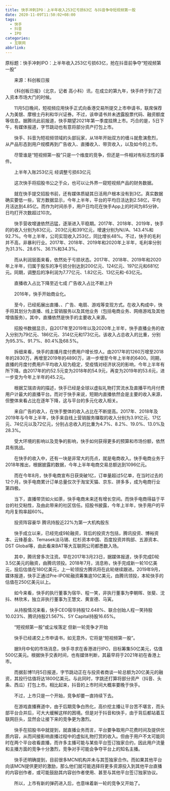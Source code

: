 ```yaml
---
title: 快手冲刺IPO：上半年收入253亿亏损63亿 与抖音争夺短视频第一股
date: 2020-11-09T11:50:02+08:00
tags:
  - 快手
  - 抖音
  - IPO
categories:
  - 互联网
abbrlink:
---
```


原标题：快手冲刺IPO：上半年收入253亿亏损63亿，抢在抖音前争夺“短视频第一股”

　　来源：科创板日报

　　《科创板日报》（北京，记者 高小科）讯，在成立的第九年，快手终于到了迈入资本市场大门的时候。

　　11月5日晚间，短视频应用快手正式向香港交易所提交上市申请书，联席保荐人为美银、摩根士丹利和华兴证券。不过，该申请书并未透露股票代码、融资额度等信息。据腾讯此前报道，快手期望2021年第一季度挂牌上市。巧合的是，5日下午，有媒体报道，字节跳动也有意将部分资产打包上市。

　　快手、抖音为短视频领域的头部玩家，从18年开始双方的缠斗就愈演愈烈，从产品形态到用户规模再到广告收入、直播收入、带货收入，以及如今的上市。

　　尽管谁是“短视频第一股”只是一个维度的竞争，但还是一件相对有标志性的事件。

　　上半年入账253亿元 经调整亏损63亿元

　　这次快手将招股书公之于众，也可以让外界一窥短视频产品的财务数据。

　　就在快手提交招股书前，还有媒体质疑其日活用户根本没有到3亿。真实数据确实要低一些，官方数据显示，今年上半年，平台的平均日活达到2.58亿，平均月活达到4.85亿。而作为时间杀手，用户日均花在快手App上的时间为85分钟，日均打开次数超过10次。

　　快手营收增速依然迅猛，逐渐进入平稳期。2017年、2018年、2019年，快手的的收入分别为83亿元、203亿元和391亿元，增速分别为N//A、143.4%和92.7%。今年上半年，公司实现收入253亿，同比增长48%。不过，快手的毛利并不高，非暴利行业。2017年、2018年、2019年和2020年上半年，毛利率分别为31.3%、28.6%、36.1%和34.3%。

　　而从利润层面来看，依然处于亏损状态。2017年、2018年、2019年和2020年上半年，归属于股东的净亏损分别达到200亿元、124亿元、197亿元和681亿元。同期，调整后的净利润为7.77亿元、1.82亿元、13亿元和-63亿元。

　　直播收入占比下降至近七成 广告收入占比不断上升

　　2016年，快手开始商业化。

　　至今，已经拓展出直播、、广告、电扇、游戏等变现方式。在收入构成中，快手将其划分为直播、线上营销服务以及其他业务（包括电商业务、网络游戏及其他增值服务）。其中，直播依然是快手的主要收入来源。

　　招股书数据显示，自2017年至2019年以及2020年上半年，快手直播业务的收入分别为79亿元、186亿元、314亿元和173亿元。该收入占总收入的比重，分别为95.3%、91.7%、80.4%及68.5%。

　　拆细来看，快手的直播月度付费用户增长惊人。由2017年的1260万增至2018年的2830万，再增至2019年的4890万，进一步增至今年上半年的6400。同期，直播的月度付费用戶平均收入较为稳定，受疫情对经济状况的影响，今年上半年有所下降。由2017年的约52.5元变为2018年的54.9元，再变为2019年的53.6元，进一步变为今年上半年的45.2元。

　　根据艾瑞咨询的描述，快手已经是全球以虚拟礼物打赏流水及直播平均月付费用户计最大的直播平台。而对于快手来说，短期内直播依然会是主要的收入来源，但整体来看占比在逐年下降，这与平台的多元化收入相关。

　　来自广告的收入，在快手整体的收入占比在不断提高。2017年、2018年及2019年与今年上半年，快手来自线上营销服务赚取的收入分别为3.91亿元、17亿元、74亿元以及72亿元，分别占总收入的比重为4.7%、8.2%、19.0%、13.0%及28.3%。

　　受大环境的影响以及竞争的影响，快手如何获得更多的预算和市场份额，依然具有挑战。

　　在快手的收入中，还有一块是非常大的亮点，就是电商收入。快手电商业务于2018年推出，根据披露的数据，今年上半年电商交易总额达到1096亿元。

　　而在今年8月，快手电商宣布日获突破1亿，订单量超过5亿单，在当时过去的12个月，快手电商累计订单总量仅次于淘宝天猫、京东、拼多多，成为电商行业第四极。

　　当下，直播带货如火如荼，快手电商未来还有增长空间。而快手电商得益于平台的社交粘性，及由此带来的社区信任。招股书披露，今年上半年，快手用户的平均月复购率超60%。

　　投资阵容豪华 腾讯持股近22%为第一大机构股东

　　快手成立以来，已经完成9轮融资，背后的投资方包括，腾讯投资、博裕资本、云锋基金、Temasek淡马锡、红杉资本中国、百度投资并购部、五源资本、DST Global等，由此看来BAT等大互联网公司都悉数入场。

　　其中，腾讯曾多次注资。早在2017年3月23日，据媒体报道，快手完成D轮3.5亿美元的融资，由腾讯领投。2018年7月，消息称，快手完成新一轮10亿美元，投后估值在180亿美元，上一轮领投方腾讯将在此轮继续跟进。2019年9月，媒体报道，快手正通过Pre-IPO轮融资筹集逾10亿美元，由腾讯领投，本轮快手的估值在250亿美元以上。

　　如今来看，快手的执行董事为宿华、程一笑，非执行董事为李朝晖、张斐、沈抖、林欣禾，独立非执行董事为王慧文、黄宣德、马寅。

　　从持股情况来看，快手CEO宿华持股12.648%、联合创始人程一笑持股10.023%、腾讯持股21.567%、5Y Capital持股16.65%。

　　“短视频第一股”或尘埃落定 但新一轮竞争才开始

　　快手已经递交上市申请书，如无意外，它将是“短视频第一股”。

　　据9月中旬的市场消息，快手寻求在香港进行IPO，目标筹集50亿美元，估值500亿美元。根据快手交表时间，也有媒体判断，其最早将于2021年初在香港上市。

　　而据彭博11月5日报道，字节跳动正在与投资者商谈一轮总额为20亿美元的融资，其投行估值将达1800亿美元。与此同时，字跳还打算将部分资产（抖音、头条、西瓜）打包上市。相比起来，抖音的上市时间大概率要晚于快手。

　　不过，上市只是一个开始，竞争却要一直持续下去。

　　在游戏直播赛道中，由于后期竞争白热化，高价挖主播让平台苦不堪言，而头部平台合并后，可大大缓解这样的困境。但是对于抖音和快手，由于背后都站着互联网巨头，显然会让接下来的竞争更为激烈。

　　快手在招股书中就提到，就直播业务而言，平台要争取用户花费时间及提供优质内容，从而间接影响直播过程中的虚拟礼物打赏的收入。但由于用户不太可能同时在两个平台收看直播，而许多主播可能与某些平台签订独家合约，因此用户流量和主播方面的竞争十分激烈，竞争对手可能会争夺平台上的知名主播。

　　快手还明确提到，目前很多MCN机构并未与其签独家合作。而如果其他平台向该MCN提供更好的激励，那么他们就可能选择将更多资源投入到其他平台直播的内容创作者，或可能鼓励其内容创作者使用、甚至与其他平台签订独家协议。

　　所以，上市有新的弹药进入后，也意味着新一轮的竞争又开始了。